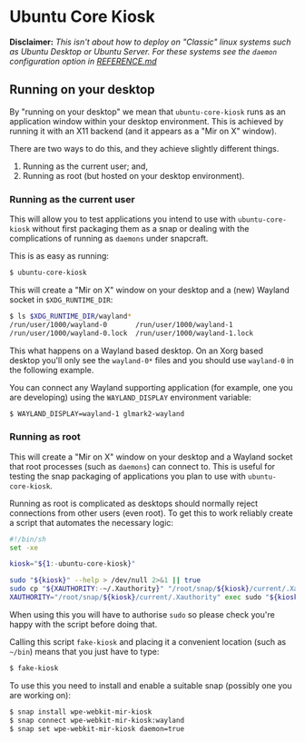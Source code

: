 # Ubuntu Core Kiosk

**Disclaimer:** *This isn't about how to deploy on "Classic" linux systems such as Ubuntu Desktop or Ubuntu Server. For these systems see the `daemon` configuration option in [REFERENCE.md](REFERENCE.md)*

## Running on your desktop

By "running on your desktop" we mean that `ubuntu-core-kiosk` runs as an application window within your desktop environment. This is achieved by running it with an X11 backend (and it appears as a "Mir on X" window).

There are two ways to do this, and they achieve slightly different things.

1. Running as the current user; and,
2. Running as root (but hosted on your desktop environment).

### Running as the current user

This will allow you to test applications you intend to use with `ubuntu-core-kiosk` without first packaging them as a snap or dealing with the complications of running as `daemons` under snapcraft.

This is as easy as running:
```bash
$ ubuntu-core-kiosk
```
This will create a "Mir on X" window on your desktop and a (new) Wayland socket in `$XDG_RUNTIME_DIR`:
```bash
$ ls $XDG_RUNTIME_DIR/wayland*
/run/user/1000/wayland-0       /run/user/1000/wayland-1
/run/user/1000/wayland-0.lock  /run/user/1000/wayland-1.lock
```
This what happens on a Wayland based desktop. On an Xorg based desktop you'll only see the `wayland-0*` files and you should use `wayland-0` in the following example.

You can connect any Wayland supporting application (for example, one you are developing) using the `WAYLAND_DISPLAY` environment variable:
```bash
$ WAYLAND_DISPLAY=wayland-1 glmark2-wayland
```

### Running as root

This will create a "Mir on X" window on your desktop and a Wayland socket that root processes (such as `daemons`) can connect to. This is useful for testing the snap packaging of applications you plan to use with `ubuntu-core-kiosk`.

Running as root is complicated as desktops should normally reject connections from other users (even root).
To get this to work reliably create a script that automates the necessary logic:
```bash
#!/bin/sh
set -xe

kiosk="${1:-ubuntu-core-kiosk}"

sudo "${kiosk}" --help > /dev/null 2>&1 || true
sudo cp "${XAUTHORITY:-~/.Xauthority}" "/root/snap/${kiosk}/current/.Xauthority"
XAUTHORITY="/root/snap/${kiosk}/current/.Xauthority" exec sudo "${kiosk}"
```
When using this you will have to authorise `sudo` so please check you're happy with the script before doing that.

Calling this script `fake-kiosk` and placing it a convenient location (such as `~/bin`) means that you just have to type:
```bash
$ fake-kiosk
```

To use this you need to install and enable a suitable snap (possibly one you are working on):
```bash
$ snap install wpe-webkit-mir-kiosk
$ snap connect wpe-webkit-mir-kiosk:wayland
$ snap set wpe-webkit-mir-kiosk daemon=true
```
